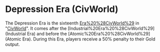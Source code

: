 # Depression Era (CivWorld)

The Depression Era is the sixteenth [Era%20%28CivWorld%29](Era) in "[CivWorld](CivWorld)". It comes after the [Industrial%20Era%20%28CivWorld%29](Industrial Era) and before the [Atomic%20Era%20%28CivWorld%29](Atomic Era). During this Era, players receive a 50% penalty to their Gold output.